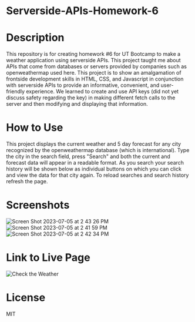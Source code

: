 # Serverside-APIs-Homework-6

# Description

This repository is for creating homework #6 for UT Bootcamp to make a weather application using serverside APIs. This project taught me about APIs that come from databases or servers provided by companies such as openweathermap used here. This project is to show an amalgamation of frontside development skills in HTML, CSS, and Javascript in conjunction with serverside APIs to provide an informative, convenient, and user-friendly experience. We learned to create and use API keys (did not yet discuss safety regarding the key) in making different fetch calls to the server and then modifying and displaying that information.

# How to Use
This project displays the current weather and 5 day forecast for any city recognized by the openweathermap database (which is international). Type the city in the search field, press "Search" and both the current and forecast data will appear in a readable format. As you search your search history will be shown below as individual buttons on which you can click and view the data for that city again. To reload searches and search history refresh the page.

# Screenshots
![Screen Shot 2023-07-05 at 2 43 26 PM](https://github.com/Kumoko8/Serverside-APIs-Homework-6/assets/131223690/46edce89-270f-485b-a509-ec8afc25fbe4)
![Screen Shot 2023-07-05 at 2 41 59 PM](https://github.com/Kumoko8/Serverside-APIs-Homework-6/assets/131223690/c60591e5-8904-48af-be91-7b2d27b30893)
![Screen Shot 2023-07-05 at 2 42 34 PM](https://github.com/Kumoko8/Serverside-APIs-Homework-6/assets/131223690/d641b346-6df7-4aab-a463-f4de45ec427c)



# Link to Live Page
![Check the Weather](https://kumoko8.github.io/Serverside-APIs-Homework-6/)

# License
MIT
